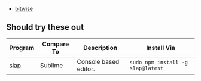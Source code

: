 * [bitwise](https://github.com/mellowcandle/bitwise)



## Should try these out


|Program|Compare To|Description|Install Via|
|---|---|---|---|
|[slap](https://github.com/slap-editor/slap)|Sublime|Console based editor.|`sudo npm install -g slap@latest`|
